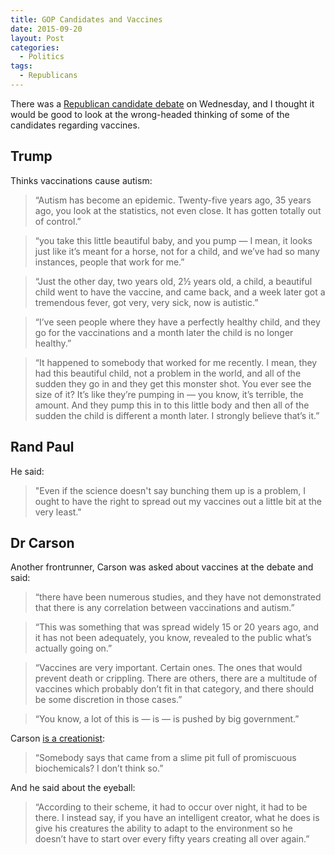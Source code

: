 ```yaml
---
title: GOP Candidates and Vaccines
date: 2015-09-20
layout: Post
categories:
  - Politics
tags:
  - Republicans
---
```


There was a [Republican candidate debate](http://edition.cnn.com/2015/09/17/opinions/graham-cnn-debate/) on Wednesday, and I thought it would be good to look at the wrong-headed thinking of some of the candidates regarding vaccines.

<!-- more -->

## Trump

Thinks vaccinations cause autism:

> “Autism has become an epidemic. Twenty-five years ago, 35 years ago, you look at the statistics, not even close. It has gotten totally out of control.”

> “you take this little beautiful baby, and you pump — I mean, it looks just like it’s meant for a horse, not for a child, and we’ve had so many instances, people that work for me.”

> “Just the other day, two years old, 2½ years old, a child, a beautiful child went to have the vaccine, and came back, and a week later got a tremendous fever, got very, very sick, now is autistic.”

> “I’ve seen people where they have a perfectly healthy child, and they go for the vaccinations and a month later the child is no longer healthy.”

> “It happened to somebody that worked for me recently. I mean, they had this beautiful child, not a problem in the world, and all of the sudden they go in and they get this monster shot. You ever see the size of it? It’s like they’re pumping in — you know, it’s terrible, the amount. And they pump this in to this little body and then all of the sudden the child is different a month later. I strongly believe that’s it.”

## Rand Paul

He said:

> "Even if the science doesn't say bunching them up is a problem, I ought to have the right to spread out my vaccines out a little bit at the very least."

## Dr Carson

Another frontrunner, Carson was asked about vaccines at the debate and said:

> “there have been numerous studies, and they have not demonstrated that there is any correlation between vaccinations and autism.”

> “This was something that was spread widely 15 or 20 years ago, and it has not been adequately, you know, revealed to the public what’s actually going on.”

> “Vaccines are very important. Certain ones. The ones that would prevent death or crippling. There are others, there are a multitude of vaccines which probably don’t fit in that category, and there should be some discretion in those cases.”

> “You know, a lot of this is — is — is pushed by big government.”

Carson [is a creationist](http://www.rightwingwatch.org/content/ben-carson-evolution-absurd-myth-give-me-break):

> “Somebody says that came from a slime pit full of promiscuous biochemicals? I don’t think so.”

And he said about the eyeball:

> “According to their scheme, it had to occur over night, it had to be there. I instead say, if you have an intelligent creator, what he does is give his creatures the ability to adapt to the environment so he doesn’t have to start over every fifty years creating all over again.”
